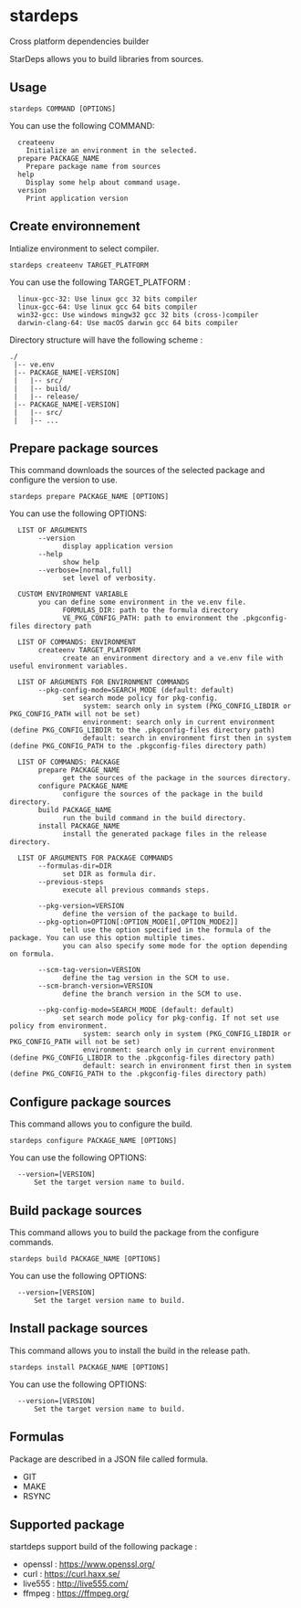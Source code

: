# stardeps
Cross platform dependencies builder

StarDeps allows you to build libraries from sources.

## Usage

```
stardeps COMMAND [OPTIONS]
```
You can use the following COMMAND:

```
  createenv
    Initialize an environment in the selected.
  prepare PACKAGE_NAME
    Prepare package name from sources
  help
    Display some help about command usage.
  version
    Print application version
```

## Create environnement

Intialize environment to select compiler.

```
stardeps createenv TARGET_PLATFORM
```

You can use the following TARGET_PLATFORM :

```
  linux-gcc-32: Use linux gcc 32 bits compiler
  linux-gcc-64: Use linux gcc 64 bits compiler
  win32-gcc: Use windows mingw32 gcc 32 bits (cross-)compiler
  darwin-clang-64: Use macOS darwin gcc 64 bits compiler
```

Directory structure will have the following scheme :

```
./
 |-- ve.env  
 |-- PACKAGE_NAME[-VERSION]
 |   |-- src/
 |   |-- build/
 |   |-- release/
 |-- PACKAGE_NAME[-VERSION]
 |   |-- src/
 |   |-- ...
```

## Prepare package sources

This command downloads the sources of the selected package and configure the version to use.

```
stardeps prepare PACKAGE_NAME [OPTIONS]
```

You can use the following OPTIONS:

``` 
  LIST OF ARGUMENTS
       --version 
             display application version
       --help 
             show help
       --verbose=[normal,full]
             set level of verbosity.

  CUSTOM ENVIRONMENT VARIABLE
       you can define some environment in the ve.env file.
             FORMULAS_DIR: path to the formula directory
             VE_PKG_CONFIG_PATH: path to environment the .pkgconfig-files directory path
 
  LIST OF COMMANDS: ENVIRONMENT
       createenv TARGET_PLATFORM
             create an environment directory and a ve.env file with useful environment variables.
 
  LIST OF ARGUMENTS FOR ENVIRONMENT COMMANDS
       --pkg-config-mode=SEARCH_MODE (default: default)
             set search mode policy for pkg-config.
                  system: search only in system (PKG_CONFIG_LIBDIR or PKG_CONFIG_PATH will not be set)
                  environment: search only in current environment (define PKG_CONFIG_LIBDIR to the .pkgconfig-files directory path)
                  default: search in environment first then in system (define PKG_CONFIG_PATH to the .pkgconfig-files directory path)
 
  LIST OF COMMANDS: PACKAGE
       prepare PACKAGE_NAME
             get the sources of the package in the sources directory.
       configure PACKAGE_NAME
             configure the sources of the package in the build directory.
       build PACKAGE_NAME
             run the build command in the build directory.
       install PACKAGE_NAME
             install the generated package files in the release directory.
 
  LIST OF ARGUMENTS FOR PACKAGE COMMANDS
       --formulas-dir=DIR
             set DIR as formula dir.
       --previous-steps
             execute all previous commands steps.
 
       --pkg-version=VERSION
             define the version of the package to build.
       --pkg-option=OPTION[:OPTION_MODE1[,OPTION_MODE2]]
             tell use the option specified in the formula of the package. You can use this option multiple times.
             you can also specify some mode for the option depending on formula.
 
       --scm-tag-version=VERSION
             define the tag version in the SCM to use.
       --scm-branch-version=VERSION
             define the branch version in the SCM to use.
 
       --pkg-config-mode=SEARCH_MODE (default: default)
             set search mode policy for pkg-config. If not set use policy from environment.
                  system: search only in system (PKG_CONFIG_LIBDIR or PKG_CONFIG_PATH will not be set)
                  environment: search only in current environment (define PKG_CONFIG_LIBDIR to the .pkgconfig-files directory path)
                  default: search in environment first then in system (define PKG_CONFIG_PATH to the .pkgconfig-files directory path)
```

## Configure package sources

This command allows you to configure the build.

```
stardeps configure PACKAGE_NAME [OPTIONS]
```

You can use the following OPTIONS:

```
  --version=[VERSION]
      Set the target version name to build.
```

## Build package sources

This command allows you to build the package from the configure commands.

```
stardeps build PACKAGE_NAME [OPTIONS]
```

You can use the following OPTIONS:

```
  --version=[VERSION]
      Set the target version name to build.
```

## Install package sources

This command allows you to install the build in the release path.

```
stardeps install PACKAGE_NAME [OPTIONS]
```

You can use the following OPTIONS:

```
  --version=[VERSION]
      Set the target version name to build.
```

## Formulas

Package are described in a JSON file called formula.

* GIT
* MAKE
* RSYNC

## Supported package

startdeps support build of the following package :

* openssl : https://www.openssl.org/
* curl : https://curl.haxx.se/
* live555 : http://live555.com/
* ffmpeg : https://ffmpeg.org/


     
